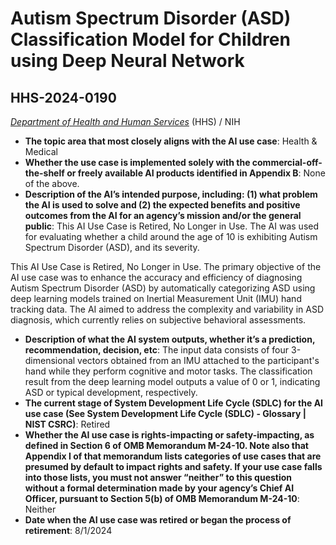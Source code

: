 # Autism Spectrum Disorder (ASD) Classification Model for Children using Deep Neural Network
## HHS-2024-0190
_[Department of Health and Human Services](<../3_agency/Department of Health and Human Services.md>)_ (HHS) / NIH


+ **The topic area that most closely aligns with the AI use case**: Health & Medical
+ **Whether the use case is implemented solely with the commercial-off-the-shelf or freely available AI products identified in Appendix B**: None of the above.
+ **Description of the AI’s intended purpose, including: (1) what problem the AI is used to solve and (2) the expected benefits and positive outcomes from the AI for an agency’s mission and/or the general public**: This AI Use Case is Retired, No Longer in Use. The AI was used for evaluating whether a child around the age of 10 is exhibiting Autism Spectrum Disorder (ASD), and its severity. 

This AI Use Case is Retired, No Longer in Use. The primary objective of the AI use case was to enhance the accuracy and efficiency of diagnosing Autism Spectrum Disorder (ASD) by automatically categorizing ASD using deep learning models trained on Inertial Measurement Unit (IMU) hand tracking data. The AI aimed to address the complexity and variability in ASD diagnosis, which currently relies on subjective behavioral assessments.
+ **Description of what the AI system outputs, whether it’s a prediction, recommendation, decision, etc**: The input data consists of four 3-dimensional vectors obtained from an IMU attached to the participant's hand while they perform cognitive and motor tasks. The classification result from the deep learning model outputs a value of 0 or 1, indicating ASD or typical development, respectively.
+ **The current stage of System Development Life Cycle (SDLC) for the AI use case (See System Development Life Cycle (SDLC) - Glossary | NIST CSRC)**: Retired
+ **Whether the AI use case is rights-impacting or safety-impacting, as defined in Section 6 of OMB Memorandum M-24-10. Note also that Appendix I of that memorandum lists categories of use cases that are presumed by default to impact rights and safety. If your use case falls into those lists, you must not answer “neither” to this question without a formal determination made by your agency’s Chief AI Officer, pursuant to Section 5(b) of OMB Memorandum M-24-10**: Neither
+ **Date when the AI use case was retired or began the process of retirement**: 8/1/2024